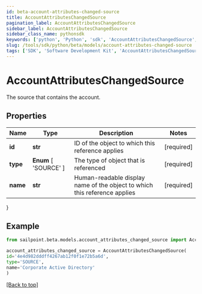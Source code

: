 ```yaml
---
id: beta-account-attributes-changed-source
title: AccountAttributesChangedSource
pagination_label: AccountAttributesChangedSource
sidebar_label: AccountAttributesChangedSource
sidebar_class_name: pythonsdk
keywords: ['python', 'Python', 'sdk', 'AccountAttributesChangedSource', 'BetaAccountAttributesChangedSource'] 
slug: /tools/sdk/python/beta/models/account-attributes-changed-source
tags: ['SDK', 'Software Development Kit', 'AccountAttributesChangedSource', 'BetaAccountAttributesChangedSource']
---
```


# AccountAttributesChangedSource

The source that contains the account.

## Properties

Name | Type | Description | Notes
------------ | ------------- | ------------- | -------------
**id** | **str** | ID of the object to which this reference applies | [required]
**type** |  **Enum** [  'SOURCE' ] | The type of object that is referenced | [required]
**name** | **str** | Human-readable display name of the object to which this reference applies | [required]
}

## Example

```python
from sailpoint.beta.models.account_attributes_changed_source import AccountAttributesChangedSource

account_attributes_changed_source = AccountAttributesChangedSource(
id='4e4d982dddff4267ab12f0f1e72b5a6d',
type='SOURCE',
name='Corporate Active Directory'
)

```
[[Back to top]](#) 

